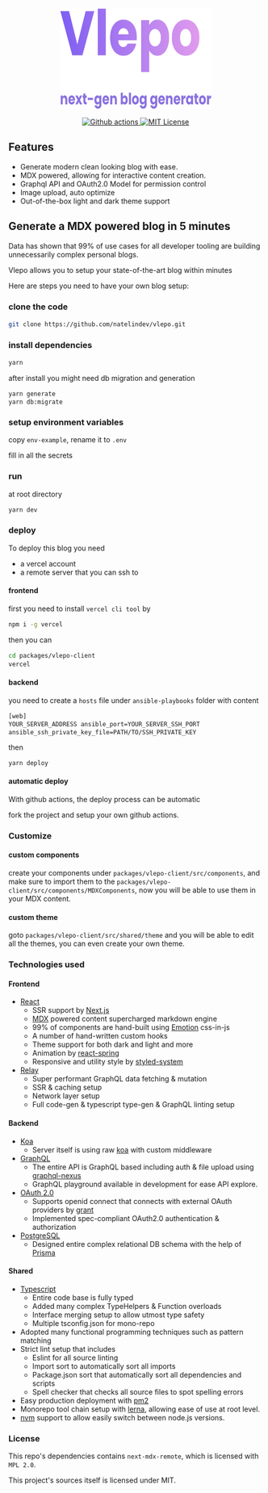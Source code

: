 <p align="center">
  <img width="300" height="200" src="./banner.svg">
</p>

<p align="center">
  <a aria-label="Actions" href="https://github.com/natelindev/vlepo/actions">
    <img alt="Github actions" src="https://img.shields.io/github/workflow/status/natelindev/vlepo/deploy-prod?color=green&label=actions&logo=github&logoColor=green&style=for-the-badge">
  </a>
  <a aria-label="License" href="https://github.com/natelindev/vlepo/blob/master/LICENSE">
    <img alt="MIT License" src="https://img.shields.io/github/license/natelindev/vlepo?style=for-the-badge">
  </a>
</p>

## Features

- Generate modern clean looking blog with ease.
- MDX powered, allowing for interactive content creation.
- Graphql API and OAuth2.0 Model for permission control
- Image upload, auto optimize
- Out-of-the-box light and dark theme support

## Generate a MDX powered blog in 5 minutes

Data has shown that 99% of use cases for all developer tooling are building unnecessarily complex personal blogs.

Vlepo allows you to setup your state-of-the-art blog within minutes

Here are steps you need to have your own blog setup:

### clone the code

```bash
git clone https://github.com/natelindev/vlepo.git
```

### install dependencies

```bash
yarn
```

after install you might need db migration and generation

```
yarn generate
yarn db:migrate
```

### setup environment variables

copy `env-example`, rename it to `.env`

fill in all the secrets

### run

at root directory

```bash
yarn dev
```

### deploy

To deploy this blog you need

- a vercel account
- a remote server that you can ssh to

#### frontend

first you need to install `vercel cli tool` by

```bash
npm i -g vercel
```

then you can

```bash
cd packages/vlepo-client
vercel
```

#### backend

you need to create a `hosts` file under `ansible-playbooks` folder with content

```
[web]
YOUR_SERVER_ADDRESS ansible_port=YOUR_SERVER_SSH_PORT ansible_ssh_private_key_file=PATH/TO/SSH_PRIVATE_KEY
```

then

```ts
yarn deploy
```

#### automatic deploy

With github actions, the deploy process can be automatic

fork the project and setup your own github actions.

### Customize

#### custom components

create your components under `packages/vlepo-client/src/components`, and make sure to import them to the `packages/vlepo-client/src/components/MDXComponents`,
now you will be able to use them in your MDX content.

#### custom theme

goto `packages/vlepo-client/src/shared/theme` and you will be able to edit all the themes,
you can even create your own theme.

### Technologies used

#### Frontend

- [React](https://github.com/facebook/react)
  - SSR support by [Next.js](https://github.com/vercel/next.js)
  - [MDX](https://mdxjs.com/) powered content supercharged markdown engine
  - 99% of components are hand-built using [Emotion](https://github.com/emotion-js/emotion) css-in-js
  - A number of hand-written custom hooks
  - Theme support for both dark and light and more
  - Animation by [react-spring](https://github.com/pmndrs/react-spring)
  - Responsive and utility style by [styled-system](https://github.com/styled-system/styled-system)
- [Relay](https://github.com/facebook/relay)
  - Super performant GraphQL data fetching & mutation
  - SSR & caching setup
  - Network layer setup
  - Full code-gen & typescript type-gen & GraphQL linting setup

#### Backend

- [Koa](https://github.com/koajs/koa)
  - Server itself is using raw [koa](https://github.com/koajs/koa) with custom middleware
- [GraphQL](https://graphql.org/)
  - The entire API is GraphQL based including auth & file upload using [graphql-nexus](https://github.com/graphql-nexus/nexus)
  - GraphQL playground available in development for ease API explore.
- [OAuth 2.0](https://tools.ietf.org/html/rfc6749)
  - Supports openid connect that connects with external OAuth providers by [grant](https://github.com/simov/grant)
  - Implemented spec-compliant OAuth2.0 authentication & authorization
- [PostgreSQL](https://www.postgresql.org/)
  - Designed entire complex relational DB schema with the help of [Prisma](https://github.com/prisma/prisma)

#### Shared

- [Typescript](https://www.typescriptlang.org/)
  - Entire code base is fully typed
  - Added many complex TypeHelpers & Function overloads
  - Interface merging setup to allow utmost type safety
  - Multiple tsconfig.json for mono-repo
- Adopted many functional programming techniques such as pattern matching
- Strict lint setup that includes
  - Eslint for all source linting
  - Import sort to automatically sort all imports
  - Package.json sort that automatically sort all dependencies and scripts
  - Spell checker that checks all source files to spot spelling errors
- Easy production deployment with [pm2](https://github.com/Unitech/pm2)
- Monorepo tool chain setup with [lerna](https://github.com/lerna/lerna), allowing ease of use at root level.
- [nvm](https://github.com/nvm-sh/nvm) support to allow easily switch between node.js versions.

### License

This repo's dependencies contains `next-mdx-remote`, which is licensed with `MPL 2.0`.

This project's sources itself is licensed under MIT.
